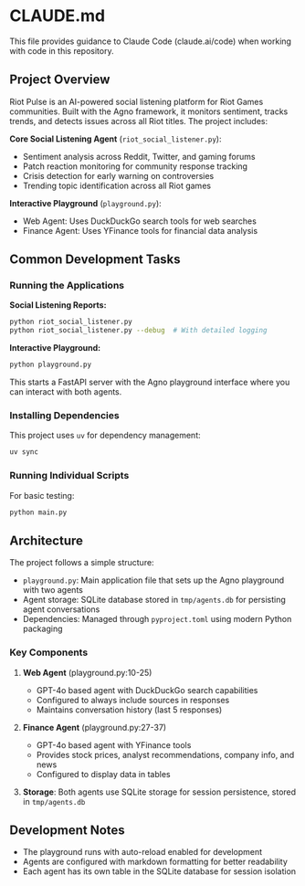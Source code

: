 # CLAUDE.md

This file provides guidance to Claude Code (claude.ai/code) when working with code in this repository.

## Project Overview

Riot Pulse is an AI-powered social listening platform for Riot Games communities. Built with the Agno framework, it monitors sentiment, tracks trends, and detects issues across all Riot titles. The project includes:

**Core Social Listening Agent** (`riot_social_listener.py`):
- Sentiment analysis across Reddit, Twitter, and gaming forums
- Patch reaction monitoring for community response tracking
- Crisis detection for early warning on controversies
- Trending topic identification across all Riot games

**Interactive Playground** (`playground.py`):
- Web Agent: Uses DuckDuckGo search tools for web searches
- Finance Agent: Uses YFinance tools for financial data analysis

## Common Development Tasks

### Running the Applications

**Social Listening Reports:**
```bash
python riot_social_listener.py
python riot_social_listener.py --debug  # With detailed logging
```

**Interactive Playground:**
```bash
python playground.py
```

This starts a FastAPI server with the Agno playground interface where you can interact with both agents.

### Installing Dependencies

This project uses `uv` for dependency management:
```bash
uv sync
```

### Running Individual Scripts

For basic testing:
```bash
python main.py
```

## Architecture

The project follows a simple structure:
- `playground.py`: Main application file that sets up the Agno playground with two agents
- Agent storage: SQLite database stored in `tmp/agents.db` for persisting agent conversations
- Dependencies: Managed through `pyproject.toml` using modern Python packaging

### Key Components

1. **Web Agent** (playground.py:10-25)
   - GPT-4o based agent with DuckDuckGo search capabilities
   - Configured to always include sources in responses
   - Maintains conversation history (last 5 responses)

2. **Finance Agent** (playground.py:27-37)
   - GPT-4o based agent with YFinance tools
   - Provides stock prices, analyst recommendations, company info, and news
   - Configured to display data in tables

3. **Storage**: Both agents use SQLite storage for session persistence, stored in `tmp/agents.db`

## Development Notes

- The playground runs with auto-reload enabled for development
- Agents are configured with markdown formatting for better readability
- Each agent has its own table in the SQLite database for session isolation